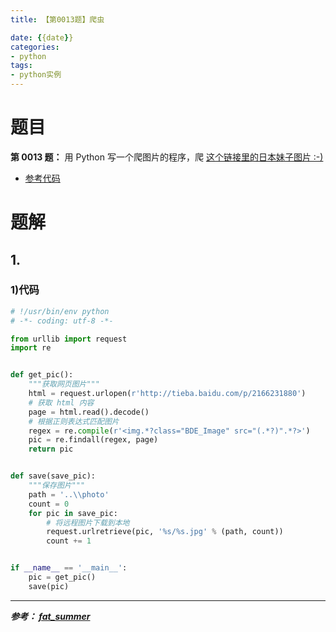```yaml
---
title: 【第0013题】爬虫

date: {{date}}
categories:
- python
tags:
- python实例
---
```


# 题目

**第 0013 题：** 用 Python 写一个爬图片的程序，爬 [这个链接里的日本妹子图片 :-)](http://tieba.baidu.com/p/2166231880)

- [参考代码](http://www.v2ex.com/t/61686 "参考代码")

# 题解
## 1.

### 1)代码
```python
# !/usr/bin/env python
# -*- coding: utf-8 -*-

from urllib import request
import re


def get_pic():
    """获取网页图片"""
    html = request.urlopen(r'http://tieba.baidu.com/p/2166231880')
    # 获取 html 内容
    page = html.read().decode()
    # 根据正则表达式匹配图片
    regex = re.compile(r'<img.*?class="BDE_Image" src="(.*?)".*?>')
    pic = re.findall(regex, page)
    return pic


def save(save_pic):
    """保存图片"""
    path = '..\\photo'
    count = 0
    for pic in save_pic:
        # 将远程图片下载到本地
        request.urlretrieve(pic, '%s/%s.jpg' % (path, count))
        count += 1


if __name__ == '__main__':
    pic = get_pic()
    save(pic)

```



---
***参考：
[fat_summer](https://blog.csdn.net/fat_summer/article/details/79157564)***
